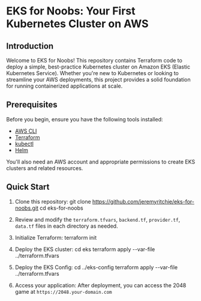 # EKS for Noobs: Your First Kubernetes Cluster on AWS

## Introduction

Welcome to EKS for Noobs! This repository contains Terraform code to deploy a simple, best-practice Kubernetes cluster on Amazon EKS (Elastic Kubernetes Service). Whether you're new to Kubernetes or looking to streamline your AWS deployments, this project provides a solid foundation for running containerized applications at scale.

## Prerequisites

Before you begin, ensure you have the following tools installed:

- [AWS CLI](https://aws.amazon.com/cli/)
- [Terraform](https://www.terraform.io/downloads.html)
- [kubectl](https://kubernetes.io/docs/tasks/tools/)
- [Helm](https://helm.sh/docs/intro/install/)

You'll also need an AWS account and appropriate permissions to create EKS clusters and related resources.


## Quick Start

1. Clone this repository:
git clone https://github.com/jeremyritchie/eks-for-noobs.git cd eks-for-noobs

2. Review and modify the `terraform.tfvars`, `backend.tf`, `provider.tf`, `data.tf` files in each directory as needed.

3. Initialize Terraform:
terraform init

4. Deploy the EKS cluster:
cd eks
terraform apply --var-file ../terraform.tfvars

5. Deploy the EKS Config:
cd ../eks-config
terraform apply --var-file ../terraform.tfvars

6. Access your application:
After deployment, you can access the 2048 game at `https://2048.your-domain.com`
